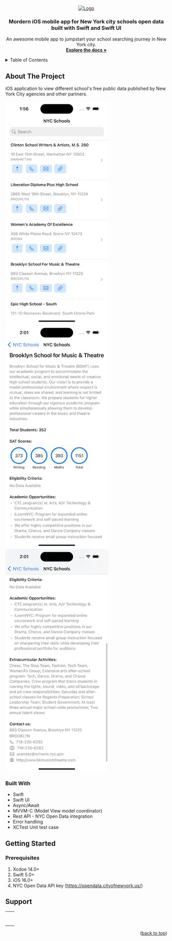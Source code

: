 <a name="readme-top"></a>
<!--
*** Thanks for checking out the dotnet-core-api project. If you have a suggestion
*** that would make this better, please fork the repo and create a pull request
*** or simply open an issue with the tag "enhancement".
*** Don't forget to give the project a star!
*** Thanks again! Now go create something AMAZING! :D
-->


<!-- PROJECT LOGO -->
<br />
<div align="center">
  <a href="https://github.com/bhoomijv04/20231118-BhoomiVadgama-NYCSchools">
    <img src="https://raw.githubusercontent.com/othneildrew/Best-README-Template/master/images/logo.png" alt="Logo" width="80" height="80">
  </a>

  <h3 align="center">Mordern iOS mobile app for New York city schools open data built with Swift and Swift UI</h3>

  <p align="center">
    An awesome mobile app to jumpstart your school searching journey in New York city.
    <br />
    <a href="https://github.com/bhoomijv04/20231118-BhoomiVadgama-NYCSchools"><strong>Explore the docs »</strong></a>
    <br />

  </p>
</div>


<!-- TABLE OF CONTENTS -->
<details>
  <summary>Table of Contents</summary>
  <ol>
    <li>
      <a href="#about-the-project">About The Project</a>
      <ul>
        <li><a href="#built-with">Built With</a></li>
      </ul>
    </li>
    <li><a href="#features">Features</a></li>
    <li>
      <a href="#getting-started">Getting Started</a>
      <ul>
        <li><a href="#prerequisites">Prerequisites</a></li>
      </ul>
    </li>
    <li><a href="#contributors">Supporter</a></li>
</li>
  </ol>
</details>

<!-- ABOUT THE PROJECT -->
## About The Project

iOS application to view different school's free public data published by New York City agencies and other partners.


<img src="https://github.com/bhoomijv04/20231118-BhoomiVadgama-NYCSchools/blob/main/Screenshots/SchoolList.png" width="320"/> <img src="https://github.com/bhoomijv04/20231118-BhoomiVadgama-NYCSchools/blob/main/Screenshots/SchoolDetail.png" width="320"/> <img src="https://github.com/bhoomijv04/20231118-BhoomiVadgama-NYCSchools/blob/main/Screenshots/SchoolDetail2.png" width="320"/>

<!-- BUILT WITH -->
### Built With

* Swift
* Swift UI
* Async/Await
* MVVM-C (Model View model coordinator)
* Rest API - NYC Open Data integration
* Error handling
* XCTest Unit test case

<!-- GETTING STARTED -->
## Getting Started

### Prerequisites

 1. Xcdoe 14.0+
 2. Swift 5.0+
 3. iOS 16.0+
 4. NYC Open Data API key (https://opendata.cityofnewyork.us/)

## Support

<!-- ALL-CONTRIBUTORS-LIST:START - Do not remove or modify this section -->
<!-- prettier-ignore-start -->
<!-- markdownlint-disable -->
<table>
  <tr>
    <td align="center"><a href="https://opendata.cityofnewyork.us/"><img src="https://data.cityofnewyork.us/api/assets/3FF54443-CD9C-4E56-8A20-8D2BD245BD1A?nyclogo300.png" width="200px;" alt=""/><br /><sub><b></b></sub></a><br />
    </td>
    <td align="center"><a href="https://developer.apple.com/xcode/swiftui/"><img src="https://1000logos.net/wp-content/uploads/2020/09/Swift-Logo.png" width="100px;" alt=""/><br /><sub><b></b></sub></a><br />
    </td>
  </tr>
</table>

<p align="right">(<a href="#readme-top">back to top</a>)</p>

<!-- markdownlint-restore -->
<!-- prettier-ignore-end -->

<!-- ALL-CONTRIBUTORS-LIST:END -->
